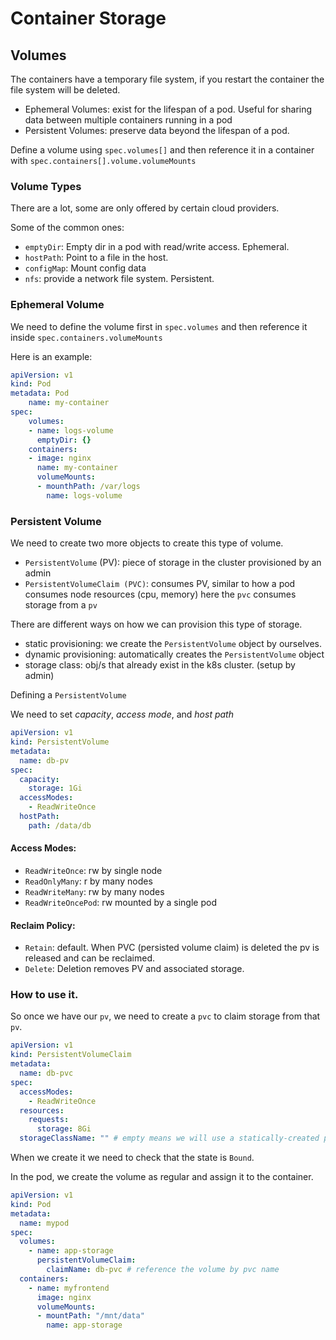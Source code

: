# Container Storage

<!-- toc -->

## Volumes

The containers have a temporary file system, if you restart the container the
file system will be deleted.

- Ephemeral Volumes: exist for the lifespan of a pod. Useful for sharing data
  between multiple containers running in a pod
- Persistent Volumes: preserve data beyond the lifespan of a pod.

Define a volume using `spec.volumes[]` and then reference it in a container
with `spec.containers[].volume.volumeMounts`

### Volume Types

There are a lot, some are only offered by certain cloud providers.

Some of the common ones:
- `emptyDir`: Empty dir in a pod with read/write access. Ephemeral.
- `hostPath`: Point to a file in the host.
- `configMap`: Mount config data
- `nfs`: provide a network file system. Persistent.

### Ephemeral Volume

We need to define the volume first in `spec.volumes` and then reference it
inside `spec.containers.volumeMounts`

Here is an example:

```yaml
apiVersion: v1
kind: Pod
metadata: Pod
    name: my-container
spec:
    volumes:
    - name: logs-volume
      emptyDir: {}
    containers:
    - image: nginx
      name: my-container
      volumeMounts:
      - mounthPath: /var/logs
        name: logs-volume
```

### Persistent Volume

We need to create two more objects to create this type of volume.

- `PersistentVolume` (PV): piece of storage in the cluster provisioned by an admin
- `PersistentVolumeClaim (PVC)`: consumes PV, similar to how a pod consumes
  node resources (cpu, memory) here the `pvc` consumes storage from a `pv`

There are different ways on how we can provision this type of storage.

- static provisioning: we create the `PersistentVolume` object by ourselves.
- dynamic provisioning: automatically creates the `PersistentVolume` object
- storage class: obj/s that already exist in the k8s cluster. (setup by admin)

Defining a `PersistentVolume`

We need to set _capacity_, _access mode_, and _host path_

```yaml
apiVersion: v1
kind: PersistentVolume
metadata:
  name: db-pv
spec:
  capacity:
    storage: 1Gi
  accessModes:
    - ReadWriteOnce
  hostPath:
    path: /data/db
```

#### Access Modes:

- `ReadWriteOnce`: rw by single node
- `ReadOnlyMany`: r by many nodes
- `ReadWriteMany`: rw by many nodes
- `ReadWriteOncePod`: rw mounted by a single pod

#### Reclaim Policy:

- `Retain`: default. When PVC (persisted volume claim) is deleted the pv is
  released and can be reclaimed.
- `Delete`:  Deletion removes PV and associated storage.

### How to use it.

So once we have our `pv`, we need to create a `pvc` to claim storage from that
`pv`.

```yaml
apiVersion: v1
kind: PersistentVolumeClaim
metadata:
  name: db-pvc
spec:
  accessModes:
    - ReadWriteOnce
  resources:
    requests:
      storage: 8Gi
  storageClassName: "" # empty means we will use a statically-created pv
```

When we create it we need to check that the state is `Bound`.

In the pod, we create the volume as regular and assign it to the container.

```yaml
apiVersion: v1
kind: Pod
metadata:
  name: mypod
spec:
  volumes:
    - name: app-storage
      persistentVolumeClaim:
        claimName: db-pvc # reference the volume by pvc name
  containers:
    - name: myfrontend
      image: nginx
      volumeMounts:
      - mountPath: "/mnt/data"
        name: app-storage
```
